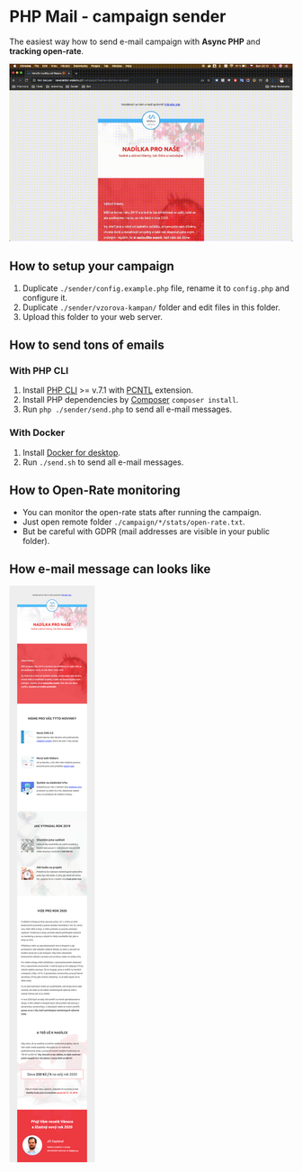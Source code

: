# PHP Mail - campaign sender
The easiest way how to send e-mail campaign with **Async PHP** and **tracking open-rate**.

![example campaign](docs/preview.gif)

## How to setup your campaign
1. Duplicate `./sender/config.example.php` file, rename it to `config.php` and configure it.
1. Duplicate `./sender/vzorova-kampan/` folder and edit files in this folder.
1. Upload this folder to your web server.

## How to send tons of emails

### With PHP CLI
1. Install [PHP CLI](http://www.php-cli.com/) >= v.7.1 with [PCNTL](https://www.php.net/manual/en/book.pcntl.php) extension.
1. Install PHP dependencies by [Composer](https://getcomposer.org/) `composer install`.
1. Run `php ./sender/send.php` to send all e-mail messages.

### With Docker
1. Install [Docker for desktop](https://www.docker.com/products/docker-desktop).
1. Run `./send.sh` to send all e-mail messages.

## How to Open-Rate monitoring
- You can monitor the open-rate stats after running the campaign.
- Just open remote folder `./campaign/*/stats/open-rate.txt`.
- But be careful with GDPR (mail addresses are visible in your public folder).

## How e-mail message can looks like
![example campaign](docs/vzorova-kampan.png)
